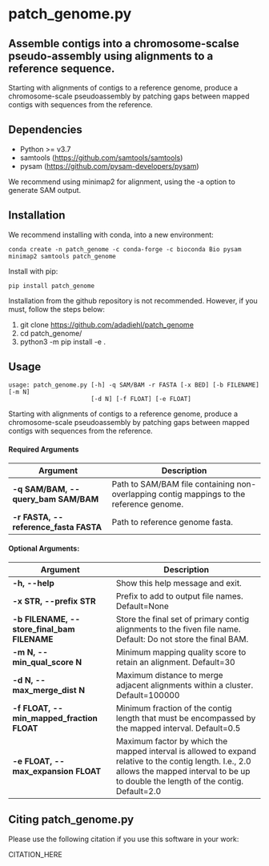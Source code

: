 # patch_genome.py
## Assemble contigs into a chromosome-scalse pseudo-assembly using alignments to a reference sequence.

Starting with alignments of contigs to a reference genome, produce a chromosome-scale pseudoassembly by patching gaps between mapped contigs with sequences from the reference.

## Dependencies
* Python >= v3.7
* samtools (https://github.com/samtools/samtools)
* pysam (https://github.com/pysam-developers/pysam)

We recommend using minimap2 for alignment, using the -a option to generate SAM output.

## Installation

We recommend installing with conda, into a new environment:
```
conda create -n patch_genome -c conda-forge -c bioconda Bio pysam minimap2 samtools patch_genome
```

Install with pip:
```
pip install patch_genome
```

Installation from the github repository is not recommended. However, if you must, follow the steps below:
1) git clone https://github.com/adadiehl/patch_genome
2) cd patch_genome/
3) python3 -m pip install -e .


## Usage
```
usage: patch_genome.py [-h] -q SAM/BAM -r FASTA [-x BED] [-b FILENAME] [-m N]
                       [-d N] [-f FLOAT] [-e FLOAT]
```

Starting with alignments of contigs to a reference genome, produce a chromosome-scale pseudoassembly by patching gaps between mapped contigs with sequences from the reference.

#### Required Arguments
| Argument | Description |
|---|---|
| __-q SAM/BAM, --query_bam SAM/BAM__ | Path to SAM/BAM file containing non-overlapping contig mappings to the reference genome. |
| __-r FASTA, --reference_fasta FASTA__ | Path to reference genome fasta. |

#### Optional Arguments:
| Argument | Description |
|---|---|
| __-h, --help__ | Show this help message and exit. |
| __-x STR, --prefix STR__ | Prefix to add to output file names. Default=None |
| __-b FILENAME, --store_final_bam FILENAME__ | Store the final set of primary contig alignments to the fiven file name. Default: Do not store the final BAM. |
| __-m N, --min_qual_score N__ | Minimum mapping quality score to retain an alignment. Default=30 |
| __-d N, --max_merge_dist N__ | Maximum distance to merge adjacent alignments within a cluster. Default=100000 |
| __-f FLOAT, --min_mapped_fraction FLOAT__ | Minimum fraction of the contig length that must be encompassed by the mapped interval. Default=0.5 |
| __-e FLOAT, --max_expansion FLOAT__ | Maximum factor by which the mapped interval is allowed to expand relative to the contig length. I.e., 2.0 allows the mapped interval to be up to double the length of the contig. Default=2.0 |


## Citing patch_genome.py
Please use the following citation if you use this software in your work:

CITATION_HERE